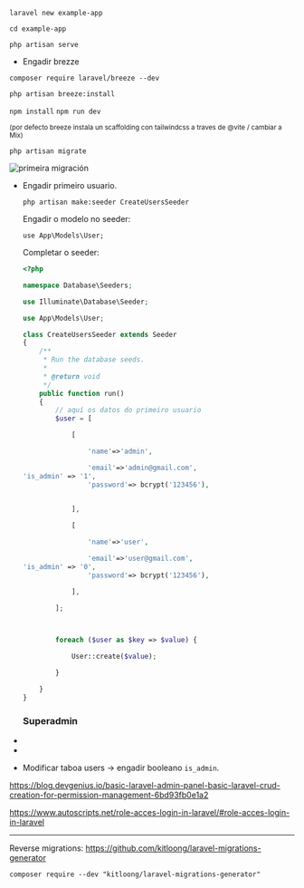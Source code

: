

``laravel new example-app``

``cd example-app``

``php artisan serve``

- Engadir brezze

``composer require laravel/breeze --dev``

``php artisan breeze:install``

``npm install``
``npm run dev``

<small>(por defecto breeze instala un scaffolding con tailwindcss a traves de @vite / cambiar a Mix)</small>

``php artisan migrate``

![primeira migración](C:\laragon\www\laobrezz\assets\image-20220705110650373.png)

- Engadir primeiro usuario.

  ``php artisan make:seeder CreateUsersSeeder``

  Engadir o modelo  no seeder:

  ``use App\Models\User;``

  Completar o seeder:

  ```php
  <?php
  
  namespace Database\Seeders;
  
  use Illuminate\Database\Seeder;
  
  use App\Models\User;
  
  class CreateUsersSeeder extends Seeder
  {
      /**
       * Run the database seeds.
       *
       * @return void
       */
      public function run()
      {
          // aquí os datos do primeiro usuario
          $user = [
  
              [
  
                  'name'=>'admin',
  
                  'email'=>'admin@gmail.com',
  'is_admin' => '1',
                  'password'=> bcrypt('123456'),
                  
  
              ],
  
              [
  
                  'name'=>'user',
  
                  'email'=>'user@gmail.com',
  'is_admin' => '0',
                  'password'=> bcrypt('123456'),
  
              ],
  
          ];
  
  
  
          foreach ($user as $key => $value) {
  
              User::create($value);
  
          }
  
      }
  }
  
  ```

  

  ### Superadmin

- 

- 

  

- Modificar taboa users &rarr; engadir booleano ``is_admin``.







https://blog.devgenius.io/basic-laravel-admin-panel-basic-laravel-crud-creation-for-permission-management-6bd93fb0e1a2





https://www.autoscripts.net/role-acces-login-in-laravel/#role-acces-login-in-laravel

-----
Reverse migrations:
https://github.com/kitloong/laravel-migrations-generator

``composer require --dev "kitloong/laravel-migrations-generator"``
